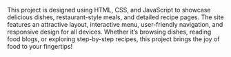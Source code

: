 This project is designed using HTML, CSS, and JavaScript to showcase delicious dishes, restaurant-style meals, and detailed recipe pages. The site features an attractive layout, interactive menu, user-friendly navigation, and responsive design for all devices. Whether it’s browsing dishes, reading food blogs, or exploring step-by-step recipes, this project brings the joy of food to your fingertips!
